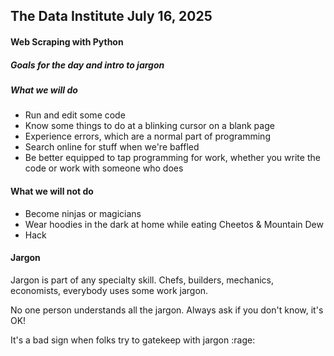 ## The Data Institute July 16, 2025
#### Web Scraping with Python
##### Goals for the day and intro to jargon

##### What we will do
<ul>
  <li>Run and edit some code</li>
  <li>Know some things to do at a blinking cursor on a blank page</li>
  <li>Experience errors, which are a normal part of programming</li>
  <li>Search online for stuff when we're baffled</li>
  <li>Be better equipped to tap programming for work, whether you write the code or work with someone who does</li>
</ul>

#### What we will not do
<ul>
  <li>Become ninjas or magicians</li>
  <li>Wear hoodies in the dark at home while eating Cheetos & Mountain Dew</li>
  <li>Hack</li>
</ul>

#### Jargon

<p>Jargon is part of any specialty skill. Chefs, builders, mechanics, economists, everybody uses some work jargon.</p>
<p>No one person understands all the jargon. Always ask if you don't know, it's OK!</p>
<p>It's a bad sign when folks try to gatekeep with jargon :rage: </p>



